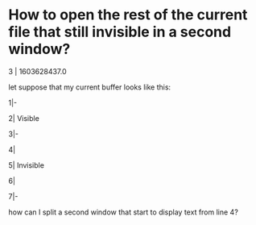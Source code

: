 # How to open the rest of the current file that still invisible in a second window?

3 | 1603628437.0

let suppose that my current buffer looks like this:

1|-

2|  Visible

3|-

4|

5|  Invisible

6|

7|-

how can I split a second window that start to display text from line 4?